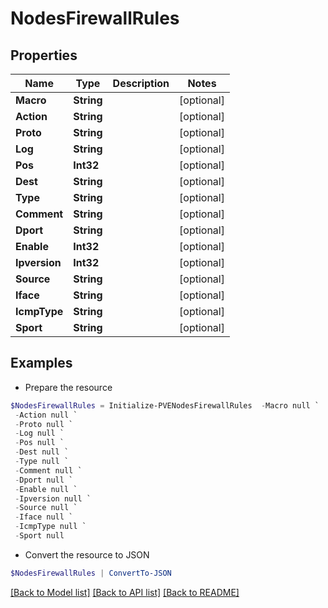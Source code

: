 # NodesFirewallRules
## Properties

Name | Type | Description | Notes
------------ | ------------- | ------------- | -------------
**Macro** | **String** |  | [optional] 
**Action** | **String** |  | [optional] 
**Proto** | **String** |  | [optional] 
**Log** | **String** |  | [optional] 
**Pos** | **Int32** |  | [optional] 
**Dest** | **String** |  | [optional] 
**Type** | **String** |  | [optional] 
**Comment** | **String** |  | [optional] 
**Dport** | **String** |  | [optional] 
**Enable** | **Int32** |  | [optional] 
**Ipversion** | **Int32** |  | [optional] 
**Source** | **String** |  | [optional] 
**Iface** | **String** |  | [optional] 
**IcmpType** | **String** |  | [optional] 
**Sport** | **String** |  | [optional] 

## Examples

- Prepare the resource
```powershell
$NodesFirewallRules = Initialize-PVENodesFirewallRules  -Macro null `
 -Action null `
 -Proto null `
 -Log null `
 -Pos null `
 -Dest null `
 -Type null `
 -Comment null `
 -Dport null `
 -Enable null `
 -Ipversion null `
 -Source null `
 -Iface null `
 -IcmpType null `
 -Sport null
```

- Convert the resource to JSON
```powershell
$NodesFirewallRules | ConvertTo-JSON
```

[[Back to Model list]](../README.md#documentation-for-models) [[Back to API list]](../README.md#documentation-for-api-endpoints) [[Back to README]](../README.md)

